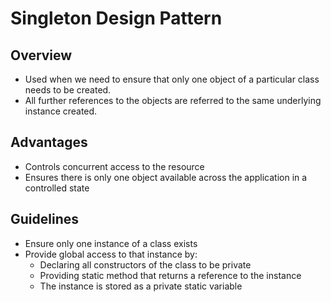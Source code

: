# Singleton Design Pattern

## Overview
- Used when we need to ensure that only one object of a particular class needs to be created.
- All further references to the objects are referred to the same underlying instance created.

## Advantages
- Controls concurrent access to the resource
- Ensures there is only one object available across the application in a controlled state

## Guidelines
- Ensure only one instance of a class exists
- Provide global access to that instance by:
	- Declaring all constructors of the class to be private
	- Providing static method that returns a reference to the instance
	- The instance is stored as a private static variable

